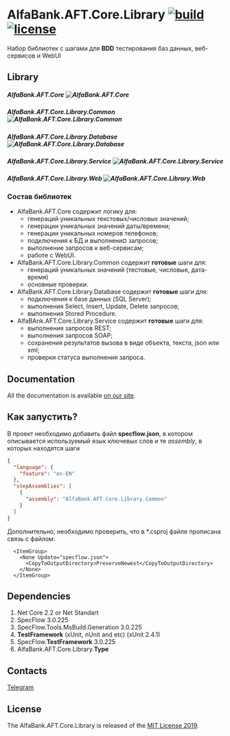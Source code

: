 [license]: https://github.com/alfa-laboratory/AlfaBank.AFT.Core.Library/blob/master/LICENSE "MIT License 2019"
[wiki]: https://github.com/alfa-laboratory/AlfaBank.AFT.Core.Library/wiki "Wiki"

# AlfaBank.AFT.Core.Library [![build](https://ci.appveyor.com/api/projects/status/j33s710ss3f0nf4u?svg=true)](https://ci.appveyor.com/project/egorsh0/alfabank-aft-core-library) [![license](https://img.shields.io/github/license/alfa-laboratory/AlfaBank.AFT.Core.Library)](https://github.com/alfa-laboratory/AlfaBank.AFT.Core.Library/blob/master/LICENSE)
Набор библиотек с шагами для **BDD** тестирования баз данных, веб-сервисов и WebUI

## Library
 ##### *AlfaBank.AFT.Core* ![AlfaBank.AFT.Core](https://img.shields.io/nuget/dt/AlfaBank.AFT.Core)
 ##### *AlfaBank.AFT.Core.Library.Common* ![AlfaBank.AFT.Core.Library.Common](https://img.shields.io/nuget/dt/AlfaBank.AFT.Core.Library.Common) 
 ##### *AlfaBank.AFT.Core.Library.Database* ![AlfaBank.AFT.Core.Library.Database](https://img.shields.io/nuget/dt/AlfaBank.AFT.Core.Library.Database)
 ##### *AlfaBank.AFT.Core.Library.Service* ![AlfaBank.AFT.Core.Library.Service](https://img.shields.io/nuget/dt/AlfaBank.AFT.Core.Library.Service)
 ##### *AlfaBank.AFT.Core.Library.Web* ![AlfaBank.AFT.Core.Library.Web](https://img.shields.io/nuget/dt/AlfaBank.AFT.Core.Library.Web)

### Состав библиотек

* AlfaBank.AFT.Core	содержит логику для:
  - генераций уникальных текстовых/числовых значений;
  - генерации уникальных значений даты/времени;
  - генерации уникальных номеров телефонов;
  - подключения к БД и выполнени¤ запросов;
  - выполнение запросов к веб-сервисам;
  - работе с WebUI.
* AlfaBank.AFT.Core.Library.Common содержит **готовые** шаги для:
  - генераций уникальных значений (тестовые, числовые, дата-время)
  - основные проверки.
* AlfaBank.AFT.Core.Library.Database содержит **готовые** шаги для:
  - подключения к базе данных (SQL Server);
  - выполнения Select, Insert, Update, Delete запросов;
  - выполнения Stored Procedure.
* AlfaBAnk.AFT.Core.Library.Service содержит **готовые** шаги для:
  - выполнения запросов REST;
  - выполнения запросов SOAP;
  - сохранения результатов вызова в виде объекта, текста, json или xml;
  - проверки статуса выполнения запроса.

## Documentation

All the documentation is available [on our site][wiki].

## Как запустить?

В проект необходимо добавить файл **specflow.json**, в котором описывается используемый язык ключевых слов и те *assembly*, в которых находятся шаги

``` json
{
  "language": {
    "feature": "en-EN"
  },
  "stepAssemblies": [
    {
      "assembly": "AlfaBank.AFT.Core.Library.Common"
    }
  ]
}
```

Дополнительно, необходимо проверить, что в *.csproj файле прописана связь с файлом:

``` csproj
  <ItemGroup>
    <None Update="specflow.json">
      <CopyToOutputDirectory>PreserveNewest</CopyToOutputDirectory>
    </None>
  </ItemGroup>
```

## Dependencies 
1. Net Core 2.2 or Net Standart
1. SpecFlow 3.0.225
2. SpecFlow.Tools.MsBuild.Generation 3.0.225
3. **TestFramework** (xUnit, nUnit and etc) (xUnit 2.4.1)
4. SpecFlow.**TestFramework** 3.0.225
5. AlfaBank.AFT.Core.Library.**Type**

## Contacts

[Telegram](https://t.me/AlfaBankAFTCore)

## License

The AlfaBank.AFT.Core.Library is released of the [MIT License 2019][license].
